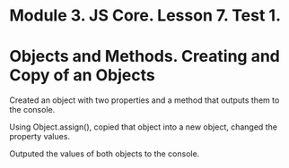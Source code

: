 # Module 3. JS Core. Lesson 7. Test 1.

# Objects and Methods. Creating and Copy of an Objects

Created an object with two properties and a method that outputs them to the console.

Using Object.assign(), copied that object into a new object, changed the property values.

Outputed the values of both objects to the console.
